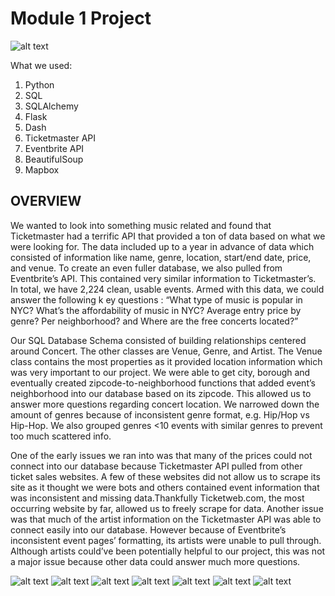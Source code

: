 # Module 1 Project
![alt text](https://github.com/briansrebrenik/Mod-1-Project/blob/master/screenshots/Screen%20Shot%202018-11-19%20at%201.23.52%20PM.png?raw=true)

What we used:

1. Python
2. SQL
3. SQLAlchemy
4. Flask
5. Dash
6. Ticketmaster API
7. Eventbrite API
8. BeautifulSoup
9. Mapbox 


## OVERVIEW
We wanted to look into something music related and found that Ticketmaster had a terrific API that
provided a ton of data based on what we were looking for. The data included up to a year in advance of data which
consisted of information like name, genre, location, start/end date, price, and venue. To create an even fuller database,
we also pulled from Eventbrite’s API. This contained very similar information to
Ticketmaster’s. In total, we have 2,224 clean, usable events. Armed with this data, we could answer the following k
ey questions : “What type of music is popular in NYC? What’s the affordability of music in NYC?
Average entry price by genre? Per neighborhood? and Where are the free concerts located?”

Our SQL Database Schema consisted of building relationships centered around Concert.
The other classes are Venue, Genre, and Artist. The Venue class contains the most properties
as it provided location information which was very important to our project. We were able to get
city, borough and eventually created zipcode-to-neighborhood functions that added event’s neighborhood
into our database based on its zipcode. This allowed us to answer more questions regarding concert location.
We narrowed down the amount of genres because of inconsistent genre format, e.g. Hip/Hop vs Hip-Hop.
We also grouped genres <10 events with similar genres to prevent too much scattered info.

One of the early issues we ran into was that many of the prices could not connect into our database because Ticketmaster API pulled
from other ticket sales websites. A few of these websites did not allow us to scrape its site as it thought
we were bots and others contained event information that was inconsistent and missing data.Thankfully Ticketweb.com,
the most occurring website by far, allowed us to freely scrape for data. Another issue was that
much of the artist information on the Ticketmaster API was able to connect easily into our database.
However because of Eventbrite’s inconsistent event pages’ formatting, its artists were unable to pull through.
Although artists could’ve been potentially helpful to our project, this was not a major issue because other data could answer much more questions.

![alt text](https://github.com/briansrebrenik/Mod-1-Project/blob/master/screenshots/Screen%20Shot%202018-11-19%20at%203.33.41%20PM.png)
![alt text](https://github.com/briansrebrenik/Mod-1-Project/blob/master/screenshots/Screen%20Shot%202018-11-19%20at%203.34.05%20PM.png)
![alt text](https://github.com/briansrebrenik/Mod-1-Project/blob/master/screenshots/Screen%20Shot%202018-11-19%20at%203.34.36%20PM.png)
![alt text](https://github.com/briansrebrenik/Mod-1-Project/blob/master/screenshots/Screen%20Shot%202018-11-19%20at%203.34.53%20PM.png)
![alt text](https://github.com/briansrebrenik/Mod-1-Project/blob/master/screenshots/Screen%20Shot%202018-11-19%20at%203.35.22%20PM.png)
![alt text](https://github.com/briansrebrenik/Mod-1-Project/blob/master/screenshots/Screen%20Shot%202018-11-19%20at%203.35.36%20PM.png)
![alt text](https://github.com/briansrebrenik/Mod-1-Project/blob/master/screenshots/Screen%20Shot%202018-11-19%20at%203.35.50%20PM.png)
